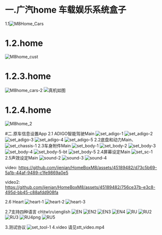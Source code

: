 # 一.广汽home 车载娱乐系统盒子
1.1![M8Home_Cars](https://github.com/jienian/HomeBoxM8/assets/45189482/74c316dd-e37f-45ce-92c8-1f1203f4851a)

# 1.2.home
![M8home_cust](https://github.com/jienian/HomeBoxM8/assets/45189482/2bd61bc2-670c-458d-b85b-cc1b955e36f8)
# 1.2.3.home
![M8home_cars-2](https://github.com/jienian/HomeBoxM8/assets/45189482/dd537b86-4740-4aa9-b510-8d02f45656a7)
![真机如图](https://github.com/jienian/HomeBoxM8/assets/45189482/1606c77a-2ae4-4a5e-9306-bb7d59b4d277)

# 1.2.4.home
![M8home_2](https://github.com/jienian/HomeBoxM8/assets/45189482/2199472e-3c04-4d90-ad65-940d0787e2b3)

#二.原车信息设置App
2.1 ADIGO智能驾驶Main
![set_adigo-1](https://github.com/jienian/HomeBoxM8/assets/45189482/d5e3ba60-7409-4ed2-af50-e93d0976eaba)
![set_adigo-2](https://github.com/jienian/HomeBoxM8/assets/45189482/ed8637a5-772c-4af6-81ca-ba6c816ef062)
![set_adigo-3](https://github.com/jienian/HomeBoxM8/assets/45189482/60d8232d-6519-4e85-9411-8d3c03588acf)
![set_adigo-4](https://github.com/jienian/HomeBoxM8/assets/45189482/b29cc3f0-12e7-41fe-b33b-9c5fcaa6aaae)
![set_adigo-5](https://github.com/jienian/HomeBoxM8/assets/45189482/65885278-9942-4c25-9bbf-e28475ebcdf8)
2.2底盘和动力Main、
![set_chassis-1](https://github.com/jienian/HomeBoxM8/assets/45189482/171f668a-edcf-40bb-8ac1-534e6738e077)
2.3车身附件Main
![set_body-1](https://github.com/jienian/HomeBoxM8/assets/45189482/20970ade-2050-4ea4-9bec-a6e491b3034b)
![set_body-2](https://github.com/jienian/HomeBoxM8/assets/45189482/1a1fc307-8c79-4b5b-898b-7768e117be41)
![set_body-3](https://github.com/jienian/HomeBoxM8/assets/45189482/a34ff999-d3ed-47f0-b0a1-35efbb5d811e)
![set_body-4](https://github.com/jienian/HomeBoxM8/assets/45189482/11927e69-cf1d-4ab4-95b1-ff8d9665598f)
![set_body-5-bt](https://github.com/jienian/HomeBoxM8/assets/45189482/ea8b7a56-2130-4696-950a-0e068ed1c185)
![set_body-5](https://github.com/jienian/HomeBoxM8/assets/45189482/d49b001d-6d9b-4ab1-8da0-945918c32a3b)
2.4屏幕设定Main
![set_sc-1](https://github.com/jienian/HomeBoxM8/assets/45189482/5857c0c8-3cb8-4425-99f7-c15e33b08069)
2.5声效设定Main
![sound-2](https://github.com/jienian/HomeBoxM8/assets/45189482/ce9a43b0-796c-461f-9c09-d69aa41941d4)
![sound-3](https://github.com/jienian/HomeBoxM8/assets/45189482/5ad9d30b-eb02-4fc2-a3f9-2291059c9667)
![sound-4](https://github.com/jienian/HomeBoxM8/assets/45189482/527b4163-3f15-48ae-89d4-3af53fd092c9)

video: https://github.com/jienian/HomeBoxM8/assets/45189482/d73c5b69-5a1b-44af-9489-c1fe9869a0e5

video2: 
https://github.com/jienian/HomeBoxM8/assets/45189482/756ce37b-e3c8-495d-bb45-c88afdd908fa

2.6 Heart
![heart-1](https://github.com/jienian/HomeBoxM8/assets/45189482/9379b133-28ec-4dc5-88e3-6cbda88dce05)
![heart-2](https://github.com/jienian/HomeBoxM8/assets/45189482/fc6ba746-a987-4898-8c02-77c15621f1b3)
![heart-3](https://github.com/jienian/HomeBoxM8/assets/45189482/7805bc22-bb49-4ec6-a9e4-8e62ce67d568)

2.7支持四种语言 ch\tw\ru\english
![EN](https://github.com/jienian/HomeBoxM8/assets/45189482/cb5840d5-7eec-4708-8380-e6b9dde47b12)
![EN2](https://github.com/jienian/HomeBoxM8/assets/45189482/dc52d225-982f-48c6-99ff-c7f8f54471b0)
![EN3](https://github.com/jienian/HomeBoxM8/assets/45189482/ae879e3f-2af1-40b5-a57f-57541a7f2ac0)
![EN4](https://github.com/jienian/HomeBoxM8/assets/45189482/5dfe6a7d-e7c5-4f24-8ceb-a00e3dc1afee)
![RU](https://github.com/jienian/HomeBoxM8/assets/45189482/97c3182c-1fb6-4dbc-a49e-9d1e515ea5a7)
![RU2](https://github.com/jienian/HomeBoxM8/assets/45189482/f859ec82-73aa-4b1a-a089-0c10943a37ed)
![RU3](https://github.com/jienian/HomeBoxM8/assets/45189482/fcb3415f-7264-4796-b94c-80ca5fde7437)
![RU4png](https://github.com/jienian/HomeBoxM8/assets/45189482/17875d5b-b1d9-4183-8397-5c0677fd75f3)
![RU5](https://github.com/jienian/HomeBoxM8/assets/45189482/eca774ee-6525-4295-9344-cf88b35db65c)

3.测试协议
![set_tool-1](https://github.com/jienian/HomeBoxM8/assets/45189482/0a6d82fb-72d3-48b4-b070-32ff4ee6305d)
4.video
请见stt_video.mp4












